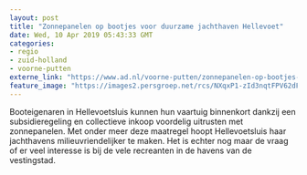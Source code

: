 ```yaml
---
layout: post
title: "Zonnepanelen op bootjes voor duurzame jachthaven Hellevoet"
date: Wed, 10 Apr 2019 05:43:33 GMT
categories: 
- regio
- zuid-holland 
- voorne-putten 
externe_link: "https://www.ad.nl/voorne-putten/zonnepanelen-op-bootjes-voor-duurzame-jachthaven-hellevoet~a2cc1312/"
feature_image: "https://images2.persgroep.net/rcs/NXqxP1-zId3nqtFPV62dFUXmknQ/diocontent/127474729/_fitwidth/400/?appId=21791a8992982cd8da851550a453bd7f&quality=0.7"
---
```


Booteigenaren in Hellevoetsluis kunnen hun vaartuig binnenkort dankzij een subsidieregeling en collectieve inkoop voordelig uitrusten met zonnepanelen. Met onder meer deze maatregel hoopt Hellevoetsluis haar jachthavens milieuvriendelijker te maken. Het is echter nog maar de vraag of er veel interesse is bij de vele recreanten in de havens van de vestingstad.
